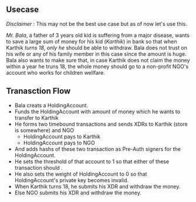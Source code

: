 ## Usecase

*Disclaimer* : This may not be the best use case but as of now let's use this.

*Mr. Bala*, a father of 3 years old kid is suffering from a major disease, wants to save a large sum of money for his kid (*Karthik*) in bank so that when Karthik *turns 18*, *only he* should be able to withdraw. Bala does not trust on his wife or any of his family member in this case since the amount is huge. Bala also wants to make sure that, in case Karthik does not claim the money within a year he truns 18, the whole money should go to a non-profit NGO's account who works for children wellfare.


## Tranasction Flow

- Bala creats a HoldingAccount.
- Funds the HoldingAccount with amount of money which he wants to transfer to Karthik
- He forms two timebound transactions and sends XDRs to Karthik (store is somewhere) and NGO
  - HoldingAccount pays to Karthik
  - HoldingAccount pays to NGO
- And adds hashs of these two transaction as Pre-Auth signers for the HoldingAccount.
- He sets the threshold of that account to 1 so that either of these transaction should  .
- He also sets the weight of HoldingAccount to 0 so that HoldingAccount's private key becomes invalid.
- When Karthik turns 18, he submits his XDR and withdraw the money.
- Else NGO submits his XDR and withdraw the money.






